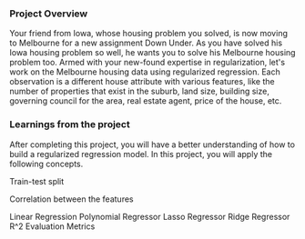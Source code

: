 ### Project Overview

 Your friend from Iowa, whose housing problem you solved, is now moving to Melbourne for a new assignment Down Under. As you have solved his Iowa housing problem so well, he wants you to solve his Melbourne housing problem too. Armed with your new-found expertise in regularization, let's work on the Melbourne housing data using regularized regression. Each observation is a different house attribute with various features, like the number of properties that exist in the suburb, land size, building size, governing council for the area, real estate agent, price of the house, etc.


### Learnings from the project

 After completing this project, you will have a better understanding of how to build a regularized regression model. In this project, you will apply the following concepts.

Train-test split

Correlation between the features

Linear Regression
Polynomial Regressor
Lasso Regressor
Ridge Regressor
R^2 Evaluation Metrics


